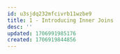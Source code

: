 ```yaml
---
id: u3sjdq232mfcivrb11wzbe9
title: 1 - Introducing Inner Joins
desc: ''
updated: 1706991985176
created: 1706919844856
---
```

